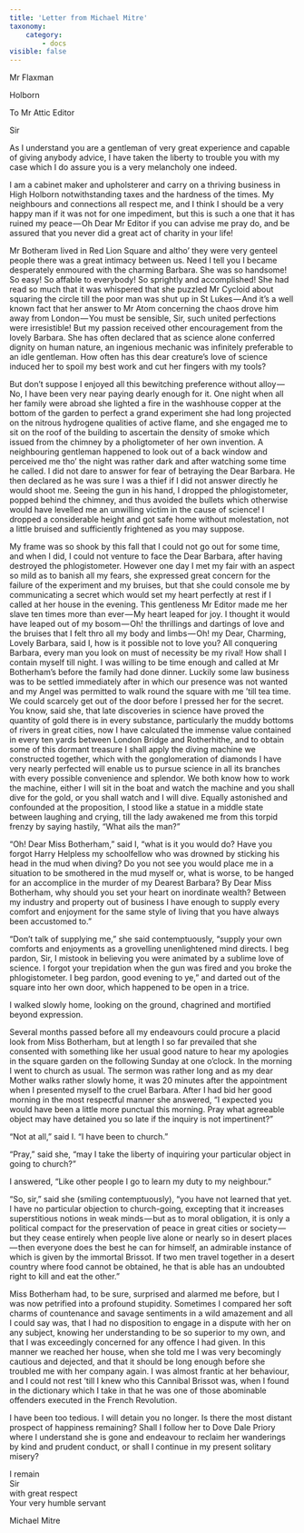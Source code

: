```yaml
---
title: 'Letter from Michael Mitre'
taxonomy:
    category:
        - docs
visible: false
---
```


<div class="author">Mr Flaxman</div>

Holborn  

To Mr Attic Editor  

Sir

As I understand you are a gentleman of very great experience and capable of giving anybody advice, I have taken the liberty to trouble you with my case which I do assure you is a very melancholy one indeed.

I am a cabinet maker and upholsterer and carry on a thriving business in High Holborn notwithstanding taxes and the hardness of the times. My neighbours and connections all respect me, and I think I should be a very happy man if it was not for one impediment, but this is such a one that it has ruined my peace — Oh Dear Mr Editor if you can advise me pray do, and be assured that you never did a great act of charity in your life!  

Mr Botheram lived in Red Lion Square and altho’ they were very genteel people there was a great intimacy between us. Need I tell you I became desperately enmoured with the charming Barbara. She was so handsome! So easy! So affable to everybody! So sprightly and accomplished! She had read so much that it was whispered that she puzzled Mr Cycloid about squaring the circle till the poor man was shut up in St Lukes — And it’s a well known fact that her answer to Mr Atom concerning the chaos drove him away from London — You must be sensible, Sir, such united perfections were irresistible! But my passion received other encouragement from the lovely Barbara. She has often declared that as science alone conferred dignity on human nature, an ingenious mechanic was infinitely preferable to an idle gentleman. How often has this dear creature’s love of science induced her to spoil my best work and cut her fingers with my tools?

But don’t suppose I enjoyed all this bewitching preference without alloy — No, I have been very near paying dearly enough for it. One night when all her family were abroad she lighted a fire in the washhouse copper at the bottom of the garden to perfect a grand experiment she had long projected on the nitrous hydrogene qualities of active flame, and she engaged me to sit on the roof of the building to ascertain the density of smoke which issued from the chimney by a pholigtometer of her own invention. A neighbouring gentleman happened to look out of a back window and perceived me tho’ the night was rather dark and after watching some time he called. I did not dare to answer for fear of betraying the Dear Barbara. He then declared as he was sure I was a thief if I did not answer directly he would shoot me. Seeing the gun in his hand, I dropped the phlogistometer, popped behind the chimney, and thus avoided the bullets which otherwise would have levelled me an unwilling victim in the cause of science! I dropped a considerable height and got safe home without molestation, not a little bruised and sufficiently frightened as you may suppose.

My frame was so shook by this fall that I could not go out for some time, and when I did, I could not venture to face the Dear Barbara, after having destroyed the phlogistometer. However one day I met my fair with an aspect so mild as to banish all my fears, she expressed great concern for the failure of the experiment and my bruises, but that she could console me by communicating a secret which would set my heart perfectly at rest if I called at her house in the evening. This gentleness Mr Editor made me her slave ten times more than ever — My heart leaped for joy. I thought it would have leaped out of my bosom — Oh! the thrillings and dartings of love and the bruises that I felt thro all my body and limbs — Oh! my Dear, Charming, Lovely Barbara, said I, how is it possible not to love you? All conquering Barbara, every man you look on must of necessity be my rival! How shall I contain myself till night. I was willing to be time enough and called at Mr Botherham’s before the family had done dinner. Luckily some law business was to be settled immediately after in which our presence was not wanted and my Angel was permitted to walk round the square with me ’till tea time. We could scarcely get out of the door before I pressed her for the secret. You know, said she, that late discoveries in science have proved the quantity of gold there is in every substance, particularly the muddy bottoms of rivers in great cities, now I have calculated the immense value contained in every ten yards between London Bridge and Rotherhithe, and to obtain some of this dormant treasure I shall apply the diving machine we constructed together, which with the gonglomeration of diamonds I have very nearly perfected will enable us to pursue science in all its branches with every possible convenience and splendor. We both know how to work the machine, either I will sit in the boat and watch the machine and you shall dive for the gold, or you shall watch and I will dive. Equally astonished and confounded at the proposition, I stood like a statue in a middle state between laughing and crying, till the lady awakened me from this torpid frenzy by saying hastily, “What ails the man?”  

“Oh! Dear Miss Botherham,” said I, “what is it you would do? Have you forgot Harry Helpless my schoolfellow who was drowned by sticking his head in the mud when diving? Do you not see you would place me in a situation to be smothered in the mud myself or, what is worse, to be hanged for an accomplice in the murder of my Dearest Barbara? By Dear Miss Botherham, why should you set your heart on inordinate wealth? Between my industry and property out of business I have enough to supply every comfort and enjoyment for the same style of living that you have always been accustomed to.”

“Don’t talk of supplying me,” she said contemptuously, “supply your own comforts and enjoyments as a grovelling unenlightened mind directs. I beg pardon, Sir, I mistook in believing you were animated by a sublime love of science. I forgot your trepidation when the gun was fired and you broke the phlogistometer. I beg pardon, good evening to ye,” and darted out of the square into her own door, which happened to be open in a trice.

I walked slowly home, looking on the ground, chagrined and mortified beyond expression.  

Several months passed before all my endeavours could procure a placid look from Miss Botherham, but at length I so far prevailed that she consented with something like her usual good nature to hear my apologies in the square garden on the following Sunday at one o’clock. In the morning I went to church as usual. The sermon was rather long and as my dear Mother walks rather slowly home, it was 20 minutes after the appointment when I presented myself to the cruel Barbara. After I had bid her good morning in the most respectful manner she answered, “I expected you would have been a little more punctual this morning. Pray what agreeable object may have detained you so late if the inquiry is not impertinent?”  

“Not at all,” said I. “I have been to church.”  

“Pray,” said she, “may I take the liberty of inquiring your particular object in going to church?”  

I answered, “Like other people I go to learn my duty to my neighbour.”  

“So, sir,” said she (smiling contemptuously), “you have not learned that yet. I have no particular objection to church-going, excepting that it increases superstitious notions in weak minds — but as to moral obligation, it is only a political compact for the preservation of peace in great cities or society — but they cease entirely when people live alone or nearly so in desert places — then everyone does the best he can for himself, an admirable instance of which is given by the immortal Brissot. If two men travel together in a desert country where food cannot be obtained, he that is able has an undoubted right to kill and eat the other.”

Miss Botherham had, to be sure, surprised and alarmed me before, but I was now petrified into a profound stupidity. Sometimes I compared her soft charms of countenance and savage sentiments in a wild amazement and all I could say was, that I had no disposition to engage in a dispute with her on any subject, knowing her understanding to be so superior to my own, and that I was exceedingly concerned for any offence I had given. In this manner we reached her house, when she told me I was very becomingly cautious and dejected, and that it should be long enough before she troubled me with her company again. I was almost frantic at her behaviour, and I could not rest ’till I knew who this Cannibal Brissot was, when I found in the dictionary which I take in that he was one of those abominable offenders executed in the French Revolution. 

I have been too tedious. I will detain you no longer. Is there the most distant prospect of happiness remaining? Shall I follow her to Dove Dale Priory where I understand she is gone and endeavour to reclaim her wanderings by kind and prudent conduct, or shall I continue in my present solitary misery?

I remain  
Sir  
with great respect  
Your very humble servant  

Michael Mitre